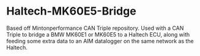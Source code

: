 # Haltech-MK60E5-Bridge
Based off Mintonperformance CAN Triple repository.  Used with a CAN Triple to bridge a BMW MK60E1 or MK60E5 to a Haltech ECU, along with feeding some extra data to an AIM datalogger on the same network as the Haltech.
